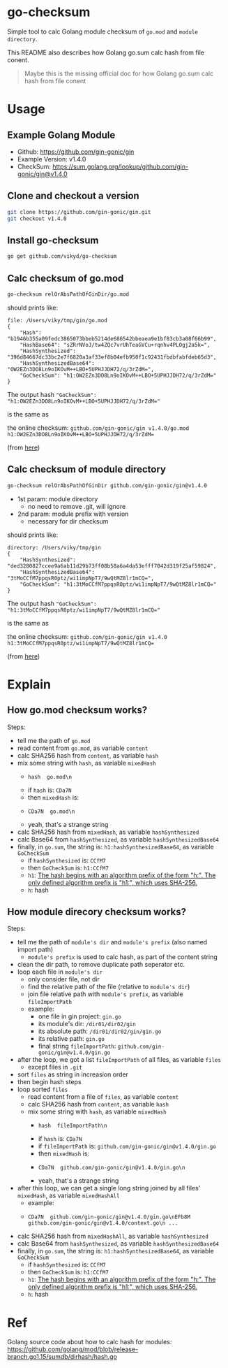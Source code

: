 # go-checksum

Simple tool to calc Golang module checksum of `go.mod` and `module directory`.

This README also describes how Golang go.sum calc hash from file conent.

> Maybe this is the missing official doc for how Golang go.sum calc hash from file conent

# Usage

## Example Golang Module

- Github: https://github.com/gin-gonic/gin
- Example Version: v1.4.0
- CheckSum: https://sum.golang.org/lookup/github.com/gin-gonic/gin@v1.4.0

## Clone and checkout a version

```sh
git clone https://github.com/gin-gonic/gin.git
git checkout v1.4.0
```

## Install go-checksum

```sh
go get github.com/vikyd/go-checksum
```

## Calc checksum of go.mod

```sh
go-checksum relOrAbsPathOfGinDir/go.mod
```

should prints like:

```
file: /Users/viky/tmp/gin/go.mod
{
	"Hash": "b1946b355a09fedc3865073bbeb5214de686542bbeaea9e1bf83cb3a08f66b99",
	"HashBase64": "sZRrNVoJ/tw4ZQc7vrUhTeaGVCu+rqnhv4PLOgj2a5k=",
	"HashSynthesized": "396d84667dc33bc2e7f6820a3af33ef8b04efb950f1c92431fbdbfabfdeb65d3",
	"HashSynthesizedBase64": "OW2EZn3DO8Ln9oIKOvM++LBO+5UPHJJDH72/q/3rZdM=",
	"GoCheckSum": "h1:OW2EZn3DO8Ln9oIKOvM++LBO+5UPHJJDH72/q/3rZdM="
}
```

The output hash `"GoCheckSum": "h1:OW2EZn3DO8Ln9oIKOvM++LBO+5UPHJJDH72/q/3rZdM="`

is the same as

the online checksum: `github.com/gin-gonic/gin v1.4.0/go.mod h1:OW2EZn3DO8Ln9oIKOvM++LBO+5UPHJJDH72/q/3rZdM=`

(from [here](https://sum.golang.org/lookup/github.com/gin-gonic/gin@v1.4.0))

## Calc checksum of module directory

```sh
go-checksum relOrAbsPathOfGinDir github.com/gin-gonic/gin@v1.4.0
```

- 1st param: module directory
  - no need to remove .git, will ignore
- 2nd param: module prefix with version
  - necessary for dir checksum

should prints like:

```
directory: /Users/viky/tmp/gin
{
	"HashSynthesized": "ded3280827ccee9a6ab11d29b73ff08b58a6a4da53efff7042d319f25af59824",
	"HashSynthesizedBase64": "3tMoCCfM7ppqsR0ptz/wi1impNpT7/9wQtMZ8lr1mCQ=",
	"GoCheckSum": "h1:3tMoCCfM7ppqsR0ptz/wi1impNpT7/9wQtMZ8lr1mCQ="
}
```

The output hash `"GoCheckSum": "h1:3tMoCCfM7ppqsR0ptz/wi1impNpT7/9wQtMZ8lr1mCQ="`

is the same as

the online checksum: `github.com/gin-gonic/gin v1.4.0 h1:3tMoCCfM7ppqsR0ptz/wi1impNpT7/9wQtMZ8lr1mCQ=`

(from [here](https://sum.golang.org/lookup/github.com/gin-gonic/gin@v1.4.0))

# Explain

## How go.mod checksum works?

Steps:

- tell me the path of `go.mod`
- read content from `go.mod`, as variable `content`
- calc SHA256 hash from `content`, as variable `hash`
- mix some string with `hash`, as variable `mixedHash`
  - ```
    hash  go.mod\n
    ```
  - if `hash` is: `CDa7N`
  - then `mixedHash` is:
  - ```
    CDa7N  go.mod\n
    ```
  - yeah, that's a strange string
- calc SHA256 hash from `mixedHash`, as variable `hashSynthesized`
- calc Base64 from `hashSynthesized`, as variable `hashSynthesizedBase64`
- finally, in `go.sum`, the string is: `h1:hashSynthesizedBase64`, as variable `GoCheckSum`
  - if `hashSynthesized` is: `CCfM7`
  - then `GoCheckSum` is: `h1:CCfM7`
  - `h1`: [The hash begins with an algorithm prefix of the form "h<N>:". The only defined algorithm prefix is "h1:", which uses SHA-256.](https://tip.golang.org/cmd/go/#hdr-Module_authentication_using_go_sum)
  - `h`: hash

## How module direcory checksum works?

Steps:

- tell me the path of `module's dir` and `module's prefix` (also named import path)
  - `module's prefix` is used to calc hash, as part of the content string
- clean the dir path, to remove duplicate path seperator etc.
- loop each file in `module's dir`
  - only consider file, not dir
  - find the relative path of the file (relative to `module's dir`)
  - join file relative path with `module's prefix`, as variable `fileImportPath`
  - example:
    - one file in gin project: `gin.go`
    - its module's dir: `/dir01/dir02/gin`
    - its absolute path: `/dir01/dir02/gin/gin.go`
    - its relative path: `gin.go`
    - final string `fileImportPath`: `github.com/gin-gonic/gin@v1.4.0/gin.go`
- after the loop, we got a list `fileImportPath` of all files, as variable `files`
  - except files in `.git`
- sort `files` as string in increasion order
- then begin hash steps
- loop sorted `files`
  - read content from a file of `files`, as variable `content`
  - calc SHA256 hash from `content`, as variable `hash`
  - mix some string with `hash`, as variable `mixedHash`
    - ```
      hash  fileImportPath\n
      ```
    - if `hash` is: `CDa7N`
    - if `fileImportPath` is: `github.com/gin-gonic/gin@v1.4.0/gin.go`
    - then `mixedHash` is:
    - ```
      CDa7N  github.com/gin-gonic/gin@v1.4.0/gin.go\n
      ```
    - yeah, that's a strange string
- after this loop, we can get a single long string joined by all files' `mixedHash`, as variable `mixedHashAll`
  - example:
  - ```
    CDa7N  github.com/gin-gonic/gin@v1.4.0/gin.go\nEFb8M  github.com/gin-gonic/gin@v1.4.0/context.go\n ...
    ```
- calc SHA256 hash from `mixedHashAll`, as variable `hashSynthesized`
- calc Base64 from `hashSynthesized`, as variable `hashSynthesizedBase64`
- finally, in `go.sum`, the string is: `h1:hashSynthesizedBase64`, as variable `GoCheckSum`
  - if `hashSynthesized` is: `CCfM7`
  - then `GoCheckSum` is: `h1:CCfM7`
  - `h1`: [The hash begins with an algorithm prefix of the form "h<N>:". The only defined algorithm prefix is "h1:", which uses SHA-256.](https://tip.golang.org/cmd/go/#hdr-Module_authentication_using_go_sum)
  - `h`: hash

# Ref

Golang source code about how to calc hash for modules: https://github.com/golang/mod/blob/release-branch.go1.15/sumdb/dirhash/hash.go
